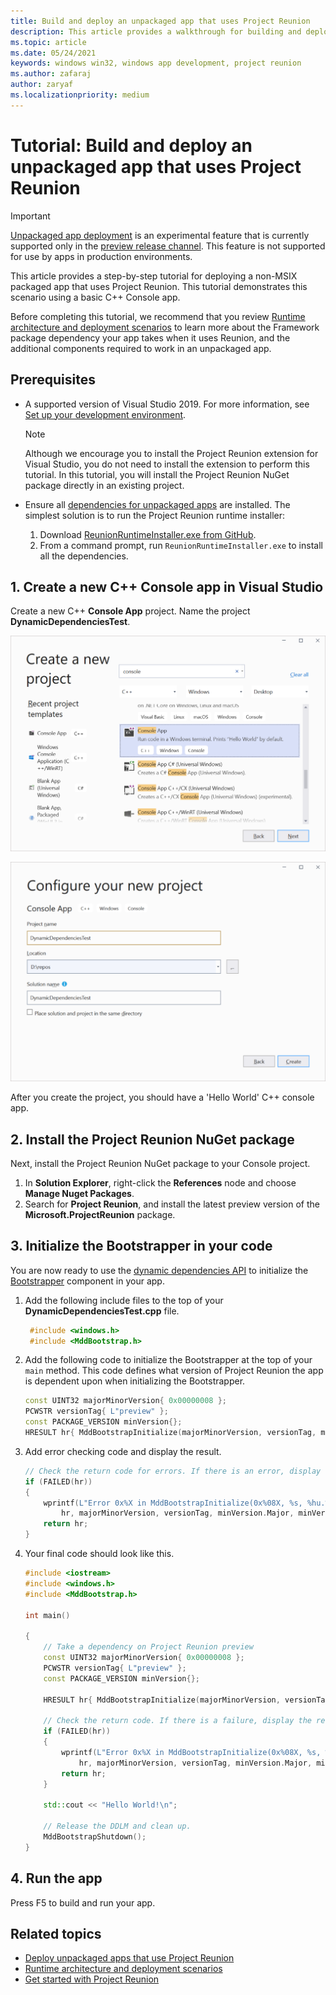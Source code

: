 ```yaml
---
title: Build and deploy an unpackaged app that uses Project Reunion 
description: This article provides a walkthrough for building and deploying an unpackaged app that uses Project Reunion.
ms.topic: article
ms.date: 05/24/2021
keywords: windows win32, windows app development, project reunion 
ms.author: zafaraj
author: zaryaf
ms.localizationpriority: medium
---
```


# Tutorial: Build and deploy an unpackaged app that uses Project Reunion

> [!IMPORTANT]
> [Unpackaged app deployment](deploy-unpackaged-apps.md) is an experimental feature that is currently supported only in the [preview release channel](preview-channel.md). This feature is not supported for use by apps in production environments.

This article provides a step-by-step tutorial for deploying a non-MSIX packaged app that uses Project Reunion. This tutorial demonstrates this scenario using a basic C++ Console app.

Before completing this tutorial, we recommend that you review [Runtime architecture and deployment scenarios](deployment-architecture.md) to learn more about the Framework package dependency your app takes when it uses Reunion, and the additional components required to work in an unpackaged app.

## Prerequisites

- A supported version of Visual Studio 2019. For more information, see [Set up your development environment](set-up-your-development-environment.md).
    > [!NOTE]
    > Although we encourage you to install the Project Reunion extension for Visual Studio, you do not need to install the extension to perform this tutorial. In this tutorial, you will install the Project Reunion NuGet package directly in an existing project.
- Ensure all [dependencies for unpackaged apps](deployment-architecture.md#additional-requirements-for-unpackaged-apps) are installed. The simplest solution is to run the Project Reunion runtime installer:

  1. Download [ReunionRuntimeInstaller.exe from GitHub](https://aka.ms/projectreunion/0.8preview).
  2. From a command prompt, run `ReunionRuntimeInstaller.exe` to install all the dependencies.

## 1. Create a new C++ Console app in Visual Studio

Create a new C++ **Console App** project. Name the project **DynamicDependenciesTest**.

![Screenshot of creating a new C++ app in Visual Studio](images/tutorial-deploy-create-project.png)

![Screenshot of naming a new C++ app in Visual Studio](images/tutorial-deploy-name-project.png)

After you create the project, you should have a 'Hello World' C++ console app.

## 2. Install the Project Reunion NuGet package

Next, install the Project Reunion NuGet package to your Console project.

1. In **Solution Explorer**, right-click the **References** node and choose **Manage Nuget Packages**. 
2. Search for **Project Reunion**, and install the latest preview version of the **Microsoft.ProjectReunion** package.

## 3. Initialize the Bootstrapper in your code

You are now ready to use the [dynamic dependencies API](https://github.com/microsoft/ProjectReunion/blob/main/specs/dynamicdependencies/DynamicDependencies.md) to initialize the [Bootstrapper](deployment-architecture.md#bootstrapper) component in your app.

1. Add the following include files to the top of your **DynamicDependenciesTest.cpp** file.

    ```cpp
     #include <windows.h> 
     #include <MddBootstrap.h>   
    ```

2. Add the following code to initialize the Bootstrapper at the top of your `main` method. This code defines what version of Project Reunion the app is dependent upon when initializing the Bootstrapper.

    ```cpp
    const UINT32 majorMinorVersion{ 0x00000008 }; 
    PCWSTR versionTag{ L"preview" }; 
    const PACKAGE_VERSION minVersion{}; 
    HRESULT hr{ MddBootstrapInitialize(majorMinorVersion, versionTag, minVersion) }; 
    ```

3. Add error checking code and display the result.

    ```cpp
    // Check the return code for errors. If there is an error, display the result.
    if (FAILED(hr)) 
    { 
        wprintf(L"Error 0x%X in MddBootstrapInitialize(0x%08X, %s, %hu.%hu.%hu.%hu)\n", 
            hr, majorMinorVersion, versionTag, minVersion.Major, minVersion.Minor, minVersion.Build, minVersion.Revision); 
        return hr; 
    } 
    ```

4. Your final code should look like this.

    ```cpp
    #include <iostream> 
    #include <windows.h> 
    #include <MddBootstrap.h>
    
    int main() 
    
    { 
        // Take a dependency on Project Reunion preview 
        const UINT32 majorMinorVersion{ 0x00000008 }; 
        PCWSTR versionTag{ L"preview" }; 
        const PACKAGE_VERSION minVersion{}; 
        
        HRESULT hr{ MddBootstrapInitialize(majorMinorVersion, versionTag, minVersion) }; 
    
        // Check the return code. If there is a failure, display the result.
        if (FAILED(hr)) 
        { 
            wprintf(L"Error 0x%X in MddBootstrapInitialize(0x%08X, %s, %hu.%hu.%hu.%hu)\n", 
                hr, majorMinorVersion, versionTag, minVersion.Major, minVersion.Minor, minVersion.Build, minVersion.Revision); 
            return hr; 
        } 
    
        std::cout << "Hello World!\n"; 
    
        // Release the DDLM and clean up.
        MddBootstrapShutdown(); 
    } 
    ```

## 4. Run the app

Press F5 to build and run your app.

## Related topics

- [Deploy unpackaged apps that use Project Reunion](deploy-unpackaged-apps.md)
- [Runtime architecture and deployment scenarios](deployment-architecture.md)
- [Get started with Project Reunion](get-started-with-project-reunion.md)
